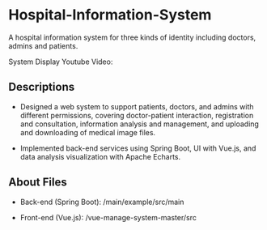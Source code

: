 # Hospital-Information-System

A hospital information system for three kinds of identity including doctors, admins and patients.

System Display Youtube Video: 

Descriptions
------------------------------
- Designed a web system to support patients, doctors, and admins with different permissions, covering doctor-patient interaction,
registration and consultation, information analysis and management, and uploading and downloading of medical image files.

- Implemented back-end services using Spring Boot, UI with Vue.js, and data analysis visualization with Apache Echarts.

About Files
------------------------------
- Back-end (Spring Boot): /main/example/src/main

- Front-end (Vue.js): /vue-manage-system-master/src
